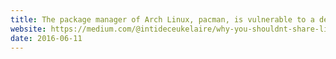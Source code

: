 ```yaml
---
title: The package manager of Arch Linux, pacman, is vulnerable to a denial of service attack based on signature files
website: https://medium.com/@intideceukelaire/why-you-shouldnt-share-links-on-facebook-f317ba4aa58b
date: 2016-06-11
---
```

